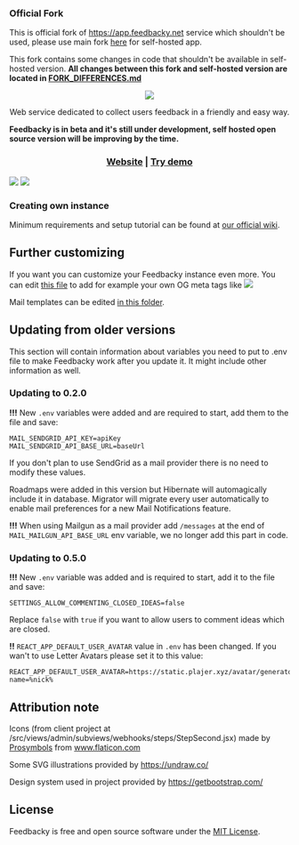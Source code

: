 ### Official Fork
This is official fork of https://app.feedbacky.net service which shouldn't be used, please use main fork [here](https://github.com/Plajer/feedbacky-project)
for self-hosted app.

This fork contains some changes in code that shouldn't be available in self-hosted version.
**All changes between this fork and self-hosted version are located in [FORK_DIFFERENCES.md](https://github.com/Feedbacky/feedbacky-project/blob/master/FORK_DIFFERENCES.md)**

<p align="center">
    <a href="https://feedbacky.net">
        <img src="https://static.plajer.xyz/feedbacky/img/new-banner-beta.png">
    </a>
</p>
<p align="center">
    Web service dedicated to collect users feedback in a friendly and easy way.
</p>
<strong align="center">
    Feedbacky is in beta and it's still under development, self hosted open source version will be improving by the time.
</strong>

<p align="center">
    <h3 align="center"><a href="https://feedbacky.net">Website</a> | <a href="https://app.feedbacky.net">Try demo</a></h3>
    <img src="https://cdn.feedbacky.net/static/img/main_banner.png">
    <img src="https://cdn.feedbacky.net/static/img/main_banner_ideas.png">
</p>

### Creating own instance
Minimum requirements and setup tutorial can be found at [our official wiki](https://docs.feedbacky.net).

## Further customizing
If you want you can customize your Feedbacky instance even more.
You can edit [this file](https://github.com/Plajer/feedbacky-project/blob/master/client/public/index.html) to add for example
your own OG meta tags like
![](https://static.plajer.xyz/feedbacky/img/og-example.png)

Mail templates can be edited [in this folder](https://github.com/Plajer/feedbacky-project/tree/master/server/src/main/resources/mail_templates).

## Updating from older versions
This section will contain information about variables you need to put to .env file to make Feedbacky work after you update it.
It might include other information as well. 

### Updating to 0.2.0
**!!!** New `.env` variables were added and are required to start, add them to the file and save:
```
MAIL_SENDGRID_API_KEY=apiKey
MAIL_SENDGRID_API_BASE_URL=baseUrl
```
If you don't plan to use SendGrid as a mail provider there is no need to modify these values.

Roadmaps were added in this version but Hibernate will automagically include it in database.
Migrator will migrate every user automatically to enable mail preferences for a new Mail Notifications feature.

**!!!** When using Mailgun as a mail provider add `/messages` at the end of `MAIL_MAILGUN_API_BASE_URL` env variable,
we no longer add this part in code.

### Updating to 0.5.0
**!!!** New `.env` variable was added and is required to start, add it to the file and save:
```
SETTINGS_ALLOW_COMMENTING_CLOSED_IDEAS=false
```
Replace `false` with `true` if you want to allow users to comment ideas which are closed.

**!!** `REACT_APP_DEFAULT_USER_AVATAR` value in `.env` has been changed.
If you wan't to use Letter Avatars please set it to this value:
```
REACT_APP_DEFAULT_USER_AVATAR=https://static.plajer.xyz/avatar/generator.php?name=%nick%
```

## Attribution note
Icons (from client project at /src/views/admin/subviews/webhooks/steps/StepSecond.jsx) made by [Prosymbols](https://www.flaticon.com/authors/prosymbols) from www.flaticon.com

Some SVG illustrations provided by https://undraw.co/

Design system used in project provided by https://getbootstrap.com/

## License
Feedbacky is free and open source software under the [MIT License](https://github.com/Plajer/feedbacky-project/blob/master/LICENSE.md).